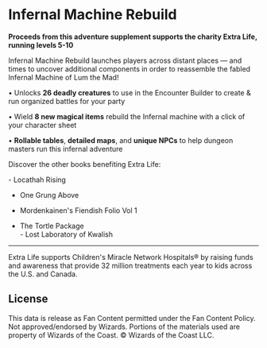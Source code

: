 # Infernal Machine Rebuild

**Proceeds from this adventure supplement supports the charity Extra Life, running levels 5-10**

Infernal Machine Rebuild launches players across distant places — and times to uncover additional components in order to reassemble the fabled Infernal Machine of Lum the Mad!

• Unlocks **26 deadly creatures** to use in the Encounter Builder to create & run organized battles for your party<br>

• Wield **8 new magical items** rebuild the Infernal machine with a click of your character sheet<br>

• **Rollable tables**, **detailed maps**, and **unique NPCs** to help dungeon masters run this infernal adventure<br>

Discover the other books benefiting Extra Life:<br>

\- Locathah Rising<br>

- One Grung Above<br>

- Mordenkainen's Fiendish Folio Vol 1<br>

- The Tortle Package<br>- Lost Laboratory of Kwalish

---

Extra Life supports Children's Miracle Network Hospitals® by raising funds and awareness that provide 32 million treatments each year to kids across the U.S. and Canada.

## License

This data is release as Fan Content permitted under the Fan Content Policy. Not approved/endorsed by Wizards. Portions of the materials used are property of Wizards of the Coast. © Wizards of the Coast LLC.
